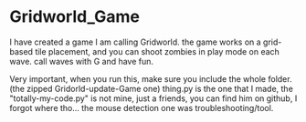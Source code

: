 # Gridworld_Game
I have created a game I am calling Gridworld.  the game works on a grid-based tile placement, and you can shoot zombies in play mode on each wave.  call waves with G and have fun.

Very important,  when you run this, make sure you include the whole folder.(the zipped Gridorld-update-Game one)
thing.py is the one that I made, the "totally-my-code.py" is not mine, just a friends, you can find him on github, I forgot where tho...
the mouse detection one was troubleshooting/tool.

